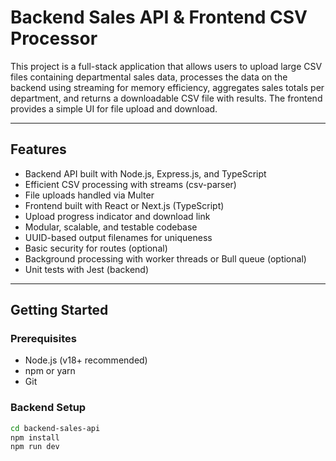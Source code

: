 # Backend Sales API & Frontend CSV Processor

This project is a full-stack application that allows users to upload large CSV files containing departmental sales data, processes the data on the backend using streaming for memory efficiency, aggregates sales totals per department, and returns a downloadable CSV file with results. The frontend provides a simple UI for file upload and download.

---

## Features

- Backend API built with Node.js, Express.js, and TypeScript
- Efficient CSV processing with streams (csv-parser)
- File uploads handled via Multer
- Frontend built with React or Next.js (TypeScript)
- Upload progress indicator and download link
- Modular, scalable, and testable codebase
- UUID-based output filenames for uniqueness
- Basic security for routes (optional)
- Background processing with worker threads or Bull queue (optional)
- Unit tests with Jest (backend)

---

## Getting Started

### Prerequisites

- Node.js (v18+ recommended)
- npm or yarn
- Git

### Backend Setup

```bash
cd backend-sales-api
npm install
npm run dev
